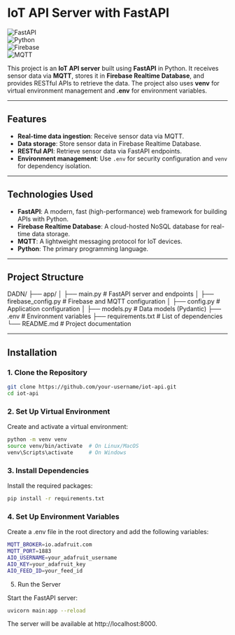 # **IoT API Server with FastAPI**

![FastAPI](https://img.shields.io/badge/FastAPI-005571?style=for-the-badge&logo=fastapi)  
![Python](https://img.shields.io/badge/Python-3776AB?style=for-the-badge&logo=python&logoColor=white)  
![Firebase](https://img.shields.io/badge/Firebase-FFCA28?style=for-the-badge&logo=firebase&logoColor=black)  
![MQTT](https://img.shields.io/badge/MQTT-660066?style=for-the-badge&logo=mqtt&logoColor=white)

This project is an **IoT API server** built using **FastAPI** in Python. It receives sensor data via **MQTT**, stores it in **Firebase Realtime Database**, and provides RESTful APIs to retrieve the data. The project also uses **venv** for virtual environment management and **.env** for environment variables.

---

## **Features**

- **Real-time data ingestion**: Receive sensor data via MQTT.
- **Data storage**: Store sensor data in Firebase Realtime Database.
- **RESTful API**: Retrieve sensor data via FastAPI endpoints.
- **Environment management**: Use `.env` for security configuration and `venv` for dependency isolation.

---

## **Technologies Used**

- **FastAPI**: A modern, fast (high-performance) web framework for building APIs with Python.
- **Firebase Realtime Database**: A cloud-hosted NoSQL database for real-time data storage.
- **MQTT**: A lightweight messaging protocol for IoT devices.
- **Python**: The primary programming language.

---

## **Project Structure**

DADN/
├── app/
│   ├── main.py               # FastAPI server and endpoints
│   ├── firebase_config.py    # Firebase and MQTT configuration
│   ├── config.py             # Application configuration
│   ├── models.py             # Data models (Pydantic)
├── .env                      # Environment variables
├── requirements.txt          # List of dependencies
└── README.md                 # Project documentation



---

## **Installation**

### **1. Clone the Repository**
```sh
git clone https://github.com/your-username/iot-api.git
cd iot-api
```

### **2. Set Up Virtual Environment**

Create and activate a virtual environment:
```sh
python -m venv venv
source venv/bin/activate  # On Linux/MacOS
venv\Scripts\activate     # On Windows
```

### **3. Install Dependencies**

Install the required packages:
```sh
pip install -r requirements.txt
```

### **4. Set Up Environment Variables**

Create a .env file in the root directory and add the following variables:
```sh
MQTT_BROKER=io.adafruit.com
MQTT_PORT=1883
AIO_USERNAME=your_adafruit_username
AIO_KEY=your_adafruit_key
AIO_FEED_ID=your_feed_id
```
5. Run the Server

Start the FastAPI server:
```sh
uvicorn main:app --reload
```
The server will be available at http://localhost:8000.

